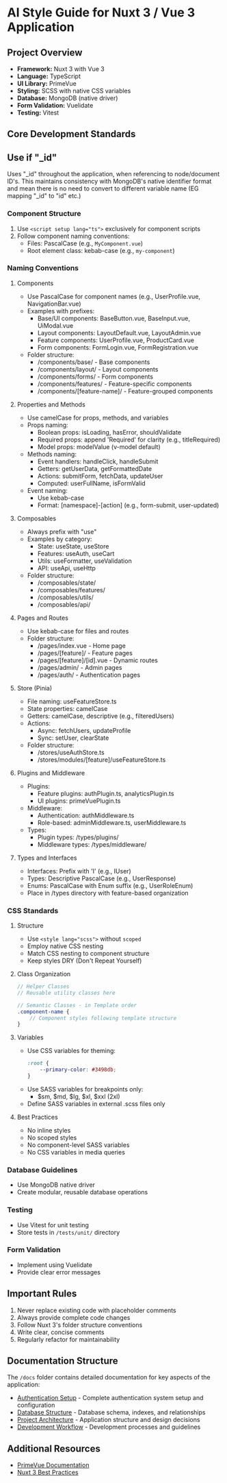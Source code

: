 # AI Style Guide for Nuxt 3 / Vue 3 Application

## Project Overview

-   **Framework:** Nuxt 3 with Vue 3
-   **Language:** TypeScript
-   **UI Library:** PrimeVue
-   **Styling:** SCSS with native CSS variables
-   **Database:** MongoDB (native driver)
-   **Form Validation:** Vuelidate
-   **Testing:** Vitest

## Core Development Standards

## Use if "\_id"

Uses "\_id" throughout the application, when referencing to node/document ID's. This maintains consistency with MongoDB's native identifier format and mean there is no need to convert to different variable name (EG mapping "\_id" to "id" etc.)

### Component Structure

1. Use `<script setup lang="ts">` exclusively for component scripts
2. Follow component naming conventions:
    - Files: PascalCase (e.g., `MyComponent.vue`)
    - Root element class: kebab-case (e.g., `my-component`)

### Naming Conventions

1. Components

    - Use PascalCase for component names (e.g., UserProfile.vue, NavigationBar.vue)
    - Examples with prefixes:
        - Base/UI components: BaseButton.vue, BaseInput.vue, UiModal.vue
        - Layout components: LayoutDefault.vue, LayoutAdmin.vue
        - Feature components: UserProfile.vue, ProductCard.vue
        - Form components: FormLogin.vue, FormRegistration.vue
    - Folder structure:
        - /components/base/ - Base components
        - /components/layout/ - Layout components
        - /components/forms/ - Form components
        - /components/features/ - Feature-specific components
        - /components/[feature-name]/ - Feature-grouped components

2. Properties and Methods

    - Use camelCase for props, methods, and variables
    - Props naming:
        - Boolean props: isLoading, hasError, shouldValidate
        - Required props: append 'Required' for clarity (e.g., titleRequired)
        - Model props: modelValue (v-model default)
    - Methods naming:
        - Event handlers: handleClick, handleSubmit
        - Getters: getUserData, getFormattedDate
        - Actions: submitForm, fetchData, updateUser
        - Computed: userFullName, isFormValid
    - Event naming:
        - Use kebab-case
        - Format: [namespace]-[action] (e.g., form-submit, user-updated)

3. Composables

    - Always prefix with "use"
    - Examples by category:
        - State: useState, useStore
        - Features: useAuth, useCart
        - Utils: useFormatter, useValidation
        - API: useApi, useHttp
    - Folder structure:
        - /composables/state/
        - /composables/features/
        - /composables/utils/
        - /composables/api/

4. Pages and Routes

    - Use kebab-case for files and routes
    - Folder structure:
        - /pages/index.vue - Home page
        - /pages/[feature]/ - Feature pages
        - /pages/[feature]/[id].vue - Dynamic routes
        - /pages/admin/ - Admin pages
        - /pages/auth/ - Authentication pages

5. Store (Pinia)

    - File naming: useFeatureStore.ts
    - State properties: camelCase
    - Getters: camelCase, descriptive (e.g., filteredUsers)
    - Actions:
        - Async: fetchUsers, updateProfile
        - Sync: setUser, clearState
    - Folder structure:
        - /stores/useAuthStore.ts
        - /stores/modules/[feature]/useFeatureStore.ts

6. Plugins and Middleware

    - Plugins:
        - Feature plugins: authPlugin.ts, analyticsPlugin.ts
        - UI plugins: primeVuePlugin.ts
    - Middleware:
        - Authentication: authMiddleware.ts
        - Role-based: adminMiddleware.ts, userMiddleware.ts
    - Types:
        - Plugin types: /types/plugins/
        - Middleware types: /types/middleware/

7. Types and Interfaces
    - Interfaces: Prefix with 'I' (e.g., IUser)
    - Types: Descriptive PascalCase (e.g., UserResponse)
    - Enums: PascalCase with Enum suffix (e.g., UserRoleEnum)
    - Place in /types directory with feature-based organization

### CSS Standards

1. Structure

    - Use `<style lang="scss">` without `scoped`
    - Employ native CSS nesting
    - Match CSS nesting to component structure
    - Keep styles DRY (Don't Repeat Yourself)

2. Class Organization

    ```scss
    // Helper Classes
    // Reusable utility classes here

    // Semantic Classes - in Template order
    .component-name {
        // Component styles following template structure
    }
    ```

3. Variables

    - Use CSS variables for theming:
        ```css
        :root {
            --primary-color: #3498db;
        }
        ```
    - Use SASS variables for breakpoints only:
        - $sm, $md, $lg, $xl, $xxl (2xl)
    - Define SASS variables in external .scss files only

4. Best Practices
    - No inline styles
    - No scoped styles
    - No component-level SASS variables
    - No CSS variables in media queries

### Database Guidelines

-   Use MongoDB native driver
-   Create modular, reusable database operations

### Testing

-   Use Vitest for unit testing
-   Store tests in `/tests/unit/` directory

### Form Validation

-   Implement using Vuelidate
-   Provide clear error messages

## Important Rules

1. Never replace existing code with placeholder comments
2. Always provide complete code changes
3. Follow Nuxt 3's folder structure conventions
4. Write clear, concise comments
5. Regularly refactor for maintainability

## Documentation Structure

The `/docs` folder contains detailed documentation for key aspects of the application:

- [Authentication Setup](./auth/AUTH.md) - Complete authentication system setup and configuration
- [Database Structure](./database/DATABASE.md) - Database schema, indexes, and relationships
- [Project Architecture](./architecture/ARCHITECTURE.md) - Application structure and design decisions
- [Development Workflow](./workflow/WORKFLOW.md) - Development processes and guidelines

## Additional Resources

-   [PrimeVue Documentation](https://primevue.org/)
-   [Nuxt 3 Best Practices](https://nuxt.com/docs/guide/concepts/auto-imports)
